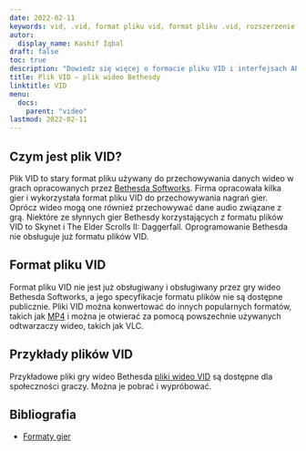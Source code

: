 ```yaml
---
date: 2022-02-11
keywords: vid, .vid, format pliku vid, format pliku .vid, rozszerzenie .vid, rozszerzenie vid, format wideo vid, pliki vid dvd
autor:
  display_name: Kashif Iqbal
draft: false
toc: true
description: "Dowiedz się więcej o formacie pliku VID i interfejsach API, które mogą tworzyć i otwierać pliki VID."
title: Plik VID — plik wideo Bethesdy
linktitle: VID
menu:
  docs:
    parent: "video"
lastmod: 2022-02-11
---
```


## Czym jest plik VID? ##

Plik VID to stary format pliku używany do przechowywania danych wideo w grach opracowanych przez [Bethesda Softworks](https://bethesda.net/en/dashboard). Firma opracowała kilka gier i wykorzystała format pliku VID do przechowywania nagrań gier. Oprócz wideo mogą one również przechowywać dane audio związane z grą. Niektóre ze słynnych gier Bethesdy korzystających z formatu plików VID to Skynet i The Elder Scrolls II: Daggerfall. Oprogramowanie Bethesda nie obsługuje już formatu plików VID.

## Format pliku VID

Format pliku VID nie jest już obsługiwany i obsługiwany przez gry wideo Bethesda Softworks, a jego specyfikacje formatu plików nie są dostępne publicznie. Pliki VID można konwertować do innych popularnych formatów, takich jak [MP4](/pl/video/mp4/) i można je otwierać za pomocą powszechnie używanych odtwarzaczy wideo, takich jak VLC.

## Przykłady plików VID

Przykładowe pliki gry wideo Bethesda [pliki wideo VID](http://samples.mplayerhq.hu/game-formats/bethsoft-vid/) są dostępne dla społeczności graczy. Można je pobrać i wypróbować.

## Bibliografia ##

- [Formaty gier](http://samples.mplayerhq.hu/game-formats/bethsoft-vid/)

